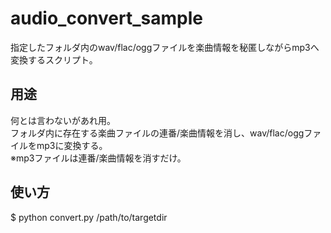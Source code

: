 # audio_convert_sample
指定したフォルダ内のwav/flac/oggファイルを楽曲情報を秘匿しながらmp3へ変換するスクリプト。  

## 用途  
何とは言わないがあれ用。  
フォルダ内に存在する楽曲ファイルの連番/楽曲情報を消し、wav/flac/oggファイルをmp3に変換する。  
※mp3ファイルは連番/楽曲情報を消すだけ。  

## 使い方
$ python convert.py /path/to/targetdir
